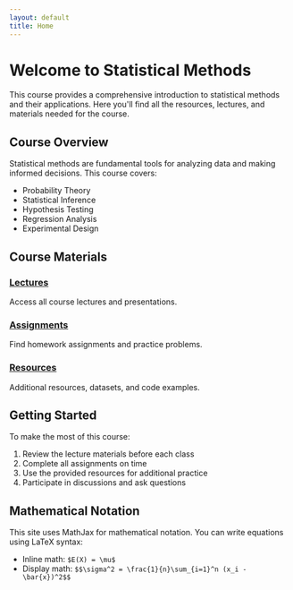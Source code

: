 ```yaml
---
layout: default
title: Home
---
```


# Welcome to Statistical Methods

This course provides a comprehensive introduction to statistical methods and their applications. Here you'll find all the resources, lectures, and materials needed for the course.

## Course Overview

Statistical methods are fundamental tools for analyzing data and making informed decisions. This course covers:

- Probability Theory
- Statistical Inference
- Hypothesis Testing
- Regression Analysis
- Experimental Design

## Course Materials

### [Lectures](/lectures)
Access all course lectures and presentations.

### [Assignments](/assignments)
Find homework assignments and practice problems.

### [Resources](/resources)
Additional resources, datasets, and code examples.

## Getting Started

To make the most of this course:

1. Review the lecture materials before each class
2. Complete all assignments on time
3. Use the provided resources for additional practice
4. Participate in discussions and ask questions

## Mathematical Notation

This site uses MathJax for mathematical notation. You can write equations using LaTeX syntax:

- Inline math: `$E(X) = \mu$`
- Display math: `$$\sigma^2 = \frac{1}{n}\sum_{i=1}^n (x_i - \bar{x})^2$$` 
